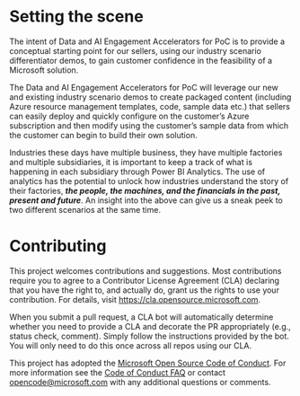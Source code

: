 # Setting the scene

The intent of Data and AI Engagement Accelerators for PoC is to provide a conceptual starting point for our sellers, using our industry scenario differentiator demos, to gain customer confidence in the feasibility of a Microsoft solution. 

The Data and AI Engagement Accelerators for PoC will leverage our new and existing industry scenario demos to create packaged content (including Azure resource management templates, code, sample data etc.) that sellers can easily deploy and quickly configure on the customer’s Azure subscription and then modify using the customer’s sample data from which the customer can begin to build their own solution.

Industries these days have multiple business, they have multiple factories and multiple subsidiaries, it is important to keep a track of what is happening in each subsidiary through Power BI Analytics. The use of analytics has the potential to unlock how industries understand the story of their factories, ***the people, the machines, and the financials in the past, present and future***. An insight into the above can give us a sneak peek to two different scenarios at the same time.

# Contributing

This project welcomes contributions and suggestions.  Most contributions require you to agree to a
Contributor License Agreement (CLA) declaring that you have the right to, and actually do, grant us
the rights to use your contribution. For details, visit https://cla.opensource.microsoft.com.

When you submit a pull request, a CLA bot will automatically determine whether you need to provide
a CLA and decorate the PR appropriately (e.g., status check, comment). Simply follow the instructions
provided by the bot. You will only need to do this once across all repos using our CLA.

This project has adopted the [Microsoft Open Source Code of Conduct](https://opensource.microsoft.com/codeofconduct/).
For more information see the [Code of Conduct FAQ](https://opensource.microsoft.com/codeofconduct/faq/) or
contact [opencode@microsoft.com](mailto:opencode@microsoft.com) with any additional questions or comments.
